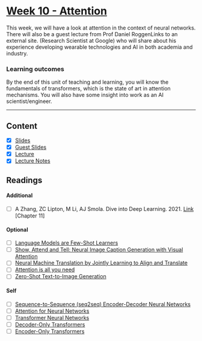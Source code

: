 # [Week 10 - Attention](https://canvas.sussex.ac.uk/courses/31315/pages/week-10-attention?module_item_id=1445753)
This week, we will have a look at attention in the context of neural networks.  There will also be a guest lecture from Prof Daniel RoggenLinks to an external site. (Research Scientist at Google) who will share about his experience developing wearable technologies and AI in both academia and industry.

### Learning outcomes
By the end of this unit of teaching and learning, you will know the fundamentals of transformers, which is the state of art in attention mechanisms. You will also have some insight into work as an AI scientist/engineer.

---

## Content
- [x] [Slides](https://canvas.sussex.ac.uk/courses/31315/files/5344202?wrap=1)
- [x] [Guest Slides](https://canvas.sussex.ac.uk/courses/31315/files/5638722?wrap=1)
- [x] [Lecture](https://sussex.cloud.panopto.eu/Panopto/Pages/Viewer.aspx?id=795b8ade-8bcb-4bc1-9002-b2b100e4c2a3)
- [x] [Lecture Notes](https://github.com/LukeBirkett/study-planner/blob/main/934G5_Machine_Learning/week_10/ML_W10_Attention.pdf)
 
## Readings
#### Additional
- [ ] A Zhang, ZC Lipton, M Li, AJ Smola. Dive into Deep Learning. 2021. [Link](https://readinglists.sussex.ac.uk/leganto/nui/citation/20811019870002461?institute=44SUS_INST&auth=SAML) [Chapter 11]

#### Optional 
- [ ] [Language Models are Few-Shot Learners](https://arxiv.org/abs/2005.14165)
- [ ] [Show, Attend and Tell: Neural Image Caption Generation with Visual Attention](https://arxiv.org/pdf/1502.03044)
- [ ] [Neural Machine Translation by Jointly Learning to Align and Translate](https://readinglists.sussex.ac.uk/leganto/nui/citation/23771559560002461?institute=44SUS_INST&auth=SAML)
- [ ] [Attention is all you need](https://readinglists.sussex.ac.uk/leganto/nui/citation/23771559550002461?institute=44SUS_INST&auth=SAML)
- [ ] [Zero-Shot Text-to-Image Generation](https://proceedings.mlr.press/v139/ramesh21a/ramesh21a.pdf)

#### Self
- [ ] [Sequence-to-Sequence (seq2seq) Encoder-Decoder Neural Networks](https://www.youtube.com/watch?v=L8HKweZIOmg&list=PLblh5JKOoLUIxGDQs4LFFD--41Vzf-ME1&index=20)
- [ ] [Attention for Neural Networks](https://www.youtube.com/watch?v=PSs6nxngL6k&list=PLblh5JKOoLUIxGDQs4LFFD--41Vzf-ME1&index=21&t=9s)
- [ ] [Transformer Neural Networks](https://www.youtube.com/watch?v=zxQyTK8quyY&list=PLblh5JKOoLUIxGDQs4LFFD--41Vzf-ME1&index=22)
- [ ] [Decoder-Only Transformers](https://www.youtube.com/watch?v=bQ5BoolX9Ag&list=PLblh5JKOoLUIxGDQs4LFFD--41Vzf-ME1&index=23)
- [ ] [Encoder-Only Transformers](https://www.youtube.com/watch?v=GDN649X_acE&list=PLblh5JKOoLUIxGDQs4LFFD--41Vzf-ME1&index=24)
